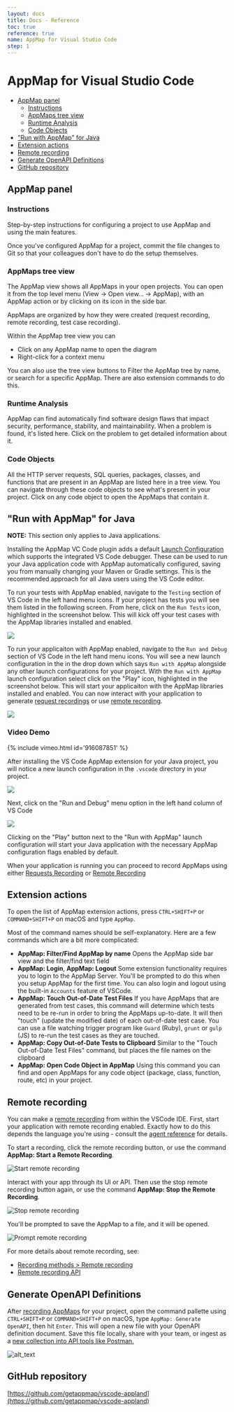 ```yaml
---
layout: docs
title: Docs - Reference
toc: true
reference: true
name: AppMap for Visual Studio Code
step: 1
---
```


# AppMap for Visual Studio Code

- [AppMap panel](#appmap-panel)
  - [Instructions](#instructions)
  - [AppMaps tree view](#appmaps-tree-view)
  - [Runtime Analysis](#runtime-analysis)
  - [Code Objects](#code-objects)
- ["Run with AppMap" for Java](#run-with-appmap-for-java)
- [Extension actions](#extension-actions)
- [Remote recording](#remote-recording)
- [Generate OpenAPI Definitions](#generate-openapi-definitions)
- [GitHub repository](#github-repository)

## AppMap panel

### Instructions

Step-by-step instructions for configuring a project to use AppMap and using the main features.

Once you've configured AppMap for a project, commit the file changes to Git so that your colleagues don't have to do the setup themselves.

### AppMaps tree view

The AppMap view shows all AppMaps in your open projects. You can open it from the top level menu (View -> Open view... -> AppMap), with an AppMap action or by clicking on its icon in the side bar.

AppMaps are organized by how they were created (request recording, remote recording, test case recording).

Within the AppMap tree view you can

* Click on any AppMap name to open the diagram
* Right-click for a context menu

You can also use the tree view buttons to Filter the AppMap tree by name, or search for a specific AppMap. There are also extension commands to do this.

### Runtime Analysis

AppMap can find automatically find software design flaws that impact security, performance, stability, and maintainability. When a problem is found, it's listed here. Click on the problem to get detailed information about it.

### Code Objects

All the HTTP server requests, SQL queries, packages, classes, and functions that are present in an AppMap are listed here in a tree view. You can navigate through these code objects to see what's present in your project. Click on any code object to open the AppMaps that contain it.

## "Run with AppMap" for Java

**NOTE:** This section only applies to Java applications.

Installing the AppMap VC Code plugin adds a default [Launch Configuration](https://code.visualstudio.com/docs/editor/debugging) which supports the integrated VS Code debugger. These can be used to run your Java application code with AppMap automatically configured, saving you from manually changing your Maven or Gradle settings. This is the recommended approach for all Java users using the VS Code editor.

To run your tests with AppMap enabled, navigate to the `Testing` section of VS Code in the left hand menu icons. If your project has tests you will see them listed in the following screen. From here, click on the `Run Tests` icon, highlighted in the screenshot below. This will kick off your test cases with the AppMap libraries installed and enabled. 

<img class="video-screenshot" src="/assets/img/vscode-run-with-tests.webp"/> 

To run your applicaiton with AppMap enabled, navigate to the `Run and Debug` section of VS Code in the left hand menu icons. You will see a new launch configuration in the in the drop down which says `Run with AppMap` alongside any other launch configurations for your project.  With the `Run with AppMap` launch configuration select click on the "Play" icon, highlighted in the screenshot below. This will start your applicaiton with the AppMap libraries installed and enabled.  You can now interact with your application to generate [request recordings](/docs/reference/appmap-java.html#requests-recording) or use [remote recording](#remote-recording).

<img class="video-screenshot" src="/assets/img/vscode-run-with-appmap.webp"/> 

### Video Demo

{% include vimeo.html id='916087851' %}

After installing the VS Code AppMap extension for your Java project, you will notice a new launch configuration in the `.vscode` directory in your project. 

<img class="video-screenshot" src="/assets/img/docs/vscode-launch-configuration.webp"/> 

Next, click on the "Run and Debug" menu option in the left hand column of VS Code

<img class="video-screenshot" src="/assets/img/docs/vscode-run-and-debug.png"/> 

Clicking on the "Play" button next to the "Run with AppMap" launch configuration will start your Java application with the necessary AppMap configuration flags enabled by default. 

When your application is running you can proceed to record AppMaps using either [Requests Recording](/docs/reference/appmap-java#requests-recording) or [Remote Recording](https://appmap.io/docs/reference/vscode.html#remote-recording)


## Extension actions

To open the list of AppMap extension actions, press `CTRL+SHIFT+P` or `COMMAND+SHIFT+P` on macOS and type `AppMap`. 

Most of the command names should be self-explanatory. Here are a few commands which are a bit more complicated:

- **AppMap: Filter/Find AppMap by name** Opens the AppMap side bar view and the filter/find text field
- **AppMap: Login**, **AppMap: Logout** Some extension functionality requires you to login to the AppMap Server. You'll be prompted to do this when you setup AppMap for the first time. You can also login and logout using the built-in `Accounts` feature of VSCode.
- **AppMap: Touch Out-of-Date Test Files** If you have AppMaps that are generated from test cases, this command will determine which tests need to be re-run in order to bring the AppMaps up-to-date. It will then "touch" (update the modified date) of each out-of-date test case. You can use a file watching trigger program like `Guard` (Ruby), `grunt` or `gulp` (JS) to re-run the test cases as they are touched.
- **AppMap: Copy Out-of-Date Tests to Clipboard** Similar to the "Touch Out-of-Date Test Files" command, but places the file names on the clipboard
- **AppMap: Open Code Object in AppMap** Using this command you can find and open AppMaps for any code object (package, class, function, route, etc) in your project.

## Remote recording

You can make a [remote recording](../recording-methods#remote-recording) from within the VSCode IDE. First, start your application with remote recording enabled. Exactly how to do this depends the language you're using - consult the [agent reference](/docs/reference) for details.

To start a recording, click the remote recording button, or use the command **AppMap: Start a Remote Recording**.

![Start remote recording](/assets/img/docs/vscode-remote-start.png)

Interact with your app through its UI or API. Then use the stop remote recording button again, or use the command **AppMap: Stop the Remote Recording**. 

![Stop remote recording](/assets/img/docs/vscode-remote-stop.png)

You'll be prompted to save the AppMap to a file, and it will be opened.

![Prompt remote recording](/assets/img/docs/vscode-remote-save.png)

For more details about remote recording, see:

* [Recording methods > Remote recording](../recording-methods#remote-recording)
* [Remote recording API](../reference/remote-recording-api)

## Generate OpenAPI Definitions

After [recording AppMaps](/docs/recording-methods.html) for your project, open the command pallette using `CTRL+SHIFT+P` or `COMMAND+SHIFT+P` on macOS, type `AppMap: Generate OpenAPI`, then hit `Enter`. This will open a new file with your OpenAPI definition document. Save this file locally, share with your team, or ingest as a [new collection into API tools like Postman.](https://blog.postman.com/new-postman-integration-with-appmap-create-and-manage-always-accurate-collections/)

![alt_text](/assets/img/openapi/openapi-1.webp "OpenAPI export to file")


## GitHub repository

[https://github.com/getappmap/vscode-appland](https://github.com/getappmap/vscode-appland)
